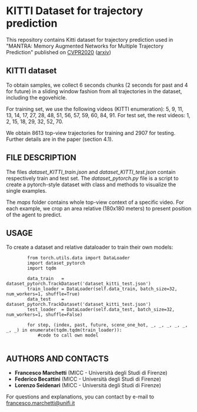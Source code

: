 # KITTI Dataset for trajectory prediction

This repository contains Kitti dataset for trajectory prediction used in "MANTRA: Memory Augmented Networks for Multiple Trajectory Prediction" published on [CVPR2020](http://openaccess.thecvf.com/content_CVPR_2020/html/Marchetti_MANTRA_Memory_Augmented_Networks_for_Multiple_Trajectory_Prediction_CVPR_2020_paper.html) ([arxiv](https://arxiv.org/abs/2006.03340))

## KITTI dataset

To obtain samples, we collect 6 seconds chunks (2 seconds for past and 4 for future) in a sliding window fashion from all trajectories in the dataset, including the egovehicle. 

For training set, we use the following videos (KITTI enumeration): 5, 9, 11, 13, 14, 17, 27, 28, 48, 51, 56, 57, 59, 60, 84, 91.
For test set, the rest videos: 1, 2, 15, 18, 29, 32, 52, 70.

We obtain 8613 top-view trajectories for training and 2907 for testing. Further details are in the paper (section 4.1).

## FILE DESCRIPTION 

The files _dataset_KITTI_train.json_ and _dataset_KITTI_test.json_ contain respectively train and test set.
The _dataset_pytorch.py_ file is a script to create a pytorch-style dataset with class and methods to visualize the single examples.

The _maps_ folder contains whole top-view context of a specific video. For each example, we crop an area relative (180x180 meters) to present position of the agent to predict.

## USAGE

To create a dataset and relative dataloader to train their own models:

```
        from torch.utils.data import DataLoader
        import dataset_pytorch
        import tqdm
        
        data_train   = dataset_pytorch.TrackDataset('dataset_kitti_test.json')
        train_loader = DataLoader(self.data_train, batch_size=32, num_workers=1, shuffle=True)
        data_test    = dataset_pytorch.TrackDataset('dataset_kitti_test.json')
        test_loader  = DataLoader(self.data_test, batch_size=32, num_workers=1, shuffle=False)
        
        for step, (index, past, future, scene_one_hot, _, _, _, _, _, _, _) in enumerate(tqdm.tqdm(train_loader)):
            #code to call own model
              

```

## AUTHORS AND CONTACTS

* **Francesco Marchetti** (MICC - Università degli Studi di Firenze)
* **Federico Becattini**  (MICC - Università degli Studi di Firenze)
* **Lorenzo Seidenari**   (MICC - Università degli Studi di Firenze)

For questions and explanations, you can contact by e-mail to francesco.marchetti@unifi.it

